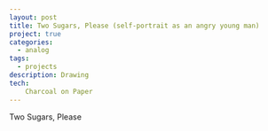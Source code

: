 ```yaml
---
layout: post
title: Two Sugars, Please (self-portrait as an angry young man)
project: true
categories:
  - analog
tags:
  - projects
description: Drawing
tech:
    Charcoal on Paper
---
```

<div class="img_row">
	<img class="col three" src="{{ site.baseurl }}/images/2sugars/2sugars.JPG" alt="" title="Two Sugars, Please"/>
</div>
<div class="col three caption">
	Two Sugars, Please
</div>